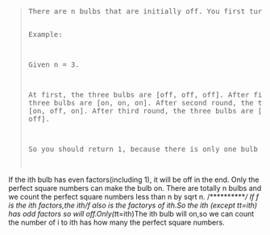 <blockquote>
<pre>There are n bulbs that are initially off. You first turn on all the bulbs. Then, you turn off every second bulb. On the third round, you toggle every third bulb (turning on if it's off or turning off if it's on). For the ith round, you toggle every i bulb. For the nth round, you only toggle the last bulb. Find how many bulbs are on after n rounds.

Example:

Given n = 3. 

At first, the three bulbs are [off, off, off].
After first round, the three bulbs are [on, on, on].
After second round, the three bulbs are [on, off, on].
After third round, the three bulbs are [on, off, off]. 

So you should return 1, because there is only one bulb is on.

</pre>
</blockquote>

If the ith bulb has even factors(including 1), it will be off in the end. Only the perfect square numbers can make the bulb on. There are totally n bulbs and we count the perfect square numbers less than n by sqrt n.
/************/
If f is the ith factors,the ith/f also is the factorys of ith.So the ith (except t*t=ith) has odd factors so will off.Only(t*t=ith)The ith bulb will on,so we can count the number of i to ith has how many the perfect square numbers.